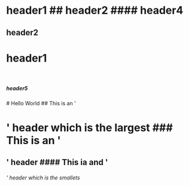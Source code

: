# header1   ## header2 #### header4
## header2
<h1> header1 </h1> <br>  <h5>header5</h5>
# Hello World
## This is an  '<h1>' header which is the largest
### This is an '<h2>' header
#### This ia and '<h6>' header which is the smallets

